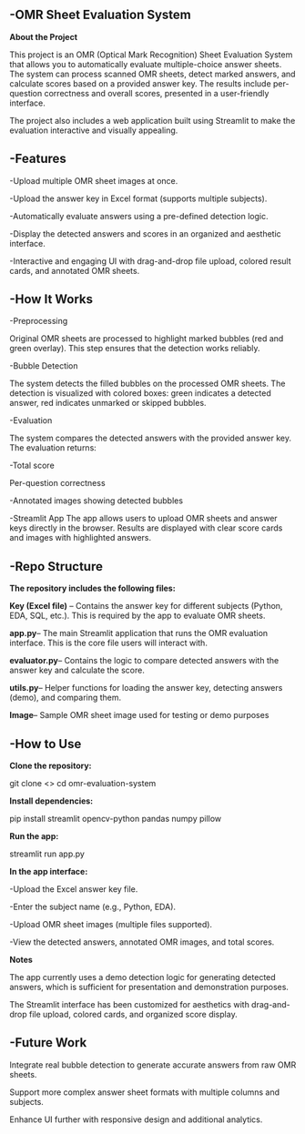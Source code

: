 -OMR Sheet Evaluation System
-
**About the Project**

This project is an OMR (Optical Mark Recognition) Sheet Evaluation System that allows you to automatically evaluate multiple-choice answer sheets. The system can process scanned OMR sheets, detect marked answers, and calculate scores based on a provided answer key. The results include per-question correctness and overall scores, presented in a user-friendly interface.

The project also includes a web application built using Streamlit to make the evaluation interactive and visually appealing.

-Features
-
-Upload multiple OMR sheet images at once.

-Upload the answer key in Excel format (supports multiple subjects).

-Automatically evaluate answers using a pre-defined detection logic.

-Display the detected answers and scores in an organized and aesthetic interface.

-Interactive and engaging UI with drag-and-drop file upload, colored result cards, and annotated OMR sheets.

-How It Works
-
-Preprocessing

Original OMR sheets are processed to highlight marked bubbles (red and green overlay). This step ensures that the detection works reliably.

-Bubble Detection

The system detects the filled bubbles on the processed OMR sheets. The detection is visualized with colored boxes: green indicates a detected answer, red indicates unmarked or skipped bubbles.

-Evaluation

The system compares the detected answers with the provided answer key. The evaluation returns:

-Total score

Per-question correctness

-Annotated images showing detected bubbles

-Streamlit App
 The app allows users to upload OMR sheets and answer keys directly in the browser. Results are displayed with clear score cards and images with highlighted answers.

-Repo Structure
-
**The repository includes the following files:**

**Key (Excel file)** – Contains the answer key for different subjects (Python, EDA, SQL, etc.). This is required by the app to evaluate OMR sheets.

**app.py**– The main Streamlit application that runs the OMR evaluation interface. This is the core file users will interact with.

**evaluator.py**– Contains the logic to compare detected answers with the answer key and calculate the score.

**utils.py**– Helper functions for loading the answer key, detecting answers (demo), and comparing them.

**Image**– Sample OMR sheet image used for testing or demo purposes

-How to Use
-
**Clone the repository:**

git clone <>
cd omr-evaluation-system


**Install dependencies:**

pip install streamlit opencv-python pandas numpy pillow


**Run the app:**

streamlit run app.py


**In the app interface:**

-Upload the Excel answer key file.

-Enter the subject name (e.g., Python, EDA).

-Upload OMR sheet images (multiple files supported).

-View the detected answers, annotated OMR images, and total scores.

**Notes**

The app currently uses a demo detection logic for generating detected answers, which is sufficient for presentation and demonstration purposes.

The Streamlit interface has been customized for aesthetics with drag-and-drop file upload, colored cards, and organized score display.

-Future Work
-
Integrate real bubble detection to generate accurate answers from raw OMR sheets.

Support more complex answer sheet formats with multiple columns and subjects.

Enhance UI further with responsive design and additional analytics.
